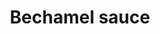 ---
index: 12
title: Bechamel sauce
slugify: bechamel-sauce
product: milk
book: Delia's how to cook
page: 150
dish: basics
tags:
-
sub:
-
fresh:
  - item:
    quantity:
    unit:
stock:
  - item:
    quantity:
    unit:
basic:
-
directions:
-
info:
source:
    title:
    url: 
---